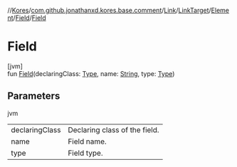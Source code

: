 //[Kores](../../../../../../index.md)/[com.github.jonathanxd.kores.base.comment](../../../../index.md)/[Link](../../../index.md)/[LinkTarget](../../index.md)/[Element](../index.md)/[Field](index.md)/[Field](-field.md)

# Field

[jvm]\
fun [Field](-field.md)(declaringClass: [Type](https://docs.oracle.com/javase/8/docs/api/java/lang/reflect/Type.html), name: [String](https://kotlinlang.org/api/latest/jvm/stdlib/kotlin/-string/index.html), type: [Type](https://docs.oracle.com/javase/8/docs/api/java/lang/reflect/Type.html))

## Parameters

jvm

| | |
|---|---|
| declaringClass | Declaring class of the field. |
| name | Field name. |
| type | Field type. |
